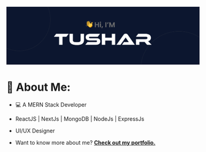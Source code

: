 [![Tushar's GitHub Banner](./assets/profilepic.png)](http://tusharpankhaniya.tk)

# 💫 About Me:

- 💻 A MERN Stack Developer

- ReactJS | NextJs | MongoDB | NodeJs | ExpressJs

- UI/UX Designer

- Want to know more about me? [**Check out my portfolio.**](http://tusharpankhaniya.tk)







